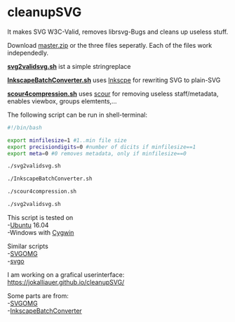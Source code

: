 # cleanupSVG
It makes SVG W3C-Valid, removes librsvg-Bugs and cleans up useless stuff.

Download [master.zip](https://github.com/JoKalliauer/cleanupSVG/archive/master.zip) or the three files seperatly.
Each of the files work independedly.

**[svg2validsvg.sh](https://github.com/JoKalliauer/cleanupSVG/blob/master/svg2validsvg.sh)** ist a simple stringreplace

**[InkscapeBatchConverter.sh](https://github.com/JoKalliauer/cleanupSVG/blob/master/InkscapeBatchConverter.sh)** uses [Inkscpe](https://inkscape.org/en/develop/getting-started/) for rewriting SVG to plain-SVG

**[scour4compression.sh](https://github.com/JoKalliauer/cleanupSVG/blob/master/scour4compression.sh)** uses [scour](https://github.com/scour-project/scour) for removing useless staff/metadata, enables viewbox, groups elemtents,...

The following script can be run in shell-terminal:
```bash
#!/bin/bash

export minfilesize=1 #1..min file size
export precisiondigits=0 #number of dicits if minfilesize==1
export meta=0 #0 removes metadata, only if minfilesize==0

./svg2validsvg.sh

./InkscapeBatchConverter.sh

./scour4compression.sh

./svg2validsvg.sh
```

This script is tested on<br/>
-[Ubuntu](https://www.ubuntu.com/download/desktop) 16.04<br/>
-Windows with [Cygwin](https://cygwin.com/install.html)

Similar scripts<br/>
-[SVGOMG](https://github.com/jakearchibald/svgomg)<br/>
-[svgo](https://github.com/svg/svgo)

I am working on a grafical userinterface:<br/>
https://jokalliauer.github.io/cleanupSVG/

Some parts are from:<br/>
-[SVGOMG](https://github.com/jakearchibald/svgomg)<br/>
-[InkscapeBatchConverter](http://ge.tt/7C8JFmF1/v/0?c)
